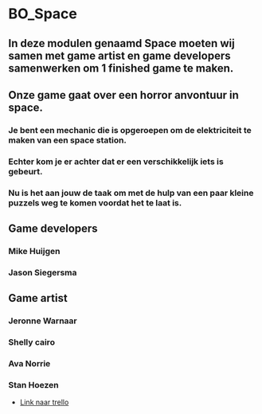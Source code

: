 # BO_Space 

## In deze modulen genaamd Space moeten wij samen met game artist en game developers samenwerken om 1 finished game te maken.

## Onze game gaat over een horror anvontuur in space.
### Je bent een mechanic die is opgeroepen om de elektriciteit te maken van een space station.
### Echter kom je er achter dat er een verschikkelijk iets is gebeurt.
### Nu is het aan jouw de taak om met de hulp van een paar kleine puzzels weg te komen voordat het te laat is.

## Game developers
### Mike Huijgen
### Jason Siegersma

## Game artist
### Jeronne Warnaar
### Shelly cairo
### Ava Norrie
### Stan Hoezen

- [Link naar trello](https://trello.com/b/FX8tR6T4/bo-space)
